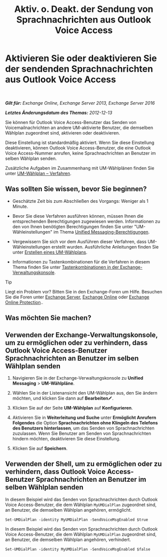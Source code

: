 ﻿---
title: 'Aktiv. o. Deakt. der Sendung von Sprachnachrichten aus Outlook Voice Access'
TOCTitle: Aktivieren Sie oder deaktivieren Sie der sendenden Sprachnachrichten aus Outlook Voice Access
ms:assetid: 63544ae2-6a28-40b2-82fc-3df83e93ee56
ms:mtpsurl: https://technet.microsoft.com/de-de/library/Ee423546(v=EXCHG.150)
ms:contentKeyID: 52062710
ms.date: 05/23/2018
mtps_version: v=EXCHG.150
ms.translationtype: MT
---

# Aktivieren Sie oder deaktivieren Sie der sendenden Sprachnachrichten aus Outlook Voice Access

 

_**Gilt für:** Exchange Online, Exchange Server 2013, Exchange Server 2016_

_**Letztes Änderungsdatum des Themas:** 2012-12-13_

Sie können für Outlook Voice Access-Benutzer das Senden von Voicemailnachrichten an andere UM-aktivierte Benutzer, die demselben Wählplan zugeordnet sind, aktivieren oder deaktivieren.

Diese Einstellung ist standardmäßig aktiviert. Wenn Sie diese Einstellung deaktivieren, können Outlook Voice Access-Benutzer, die eine Outlook Voice Access-Nummer anrufen, keine Sprachnachrichten an Benutzer im selben Wählplan senden.

Zusätzliche Aufgaben im Zusammenhang mit UM-Wählplänen finden Sie unter [UM-Wählplan – Verfahren](um-dial-plan-procedures-exchange-2013-help.md).

## Was sollten Sie wissen, bevor Sie beginnen?

  - Geschätzte Zeit bis zum Abschließen des Vorgangs: Weniger als 1 Minute.

  - Bevor Sie diese Verfahren ausführen können, müssen Ihnen die entsprechenden Berechtigungen zugewiesen werden. Informationen zu den von Ihnen benötigten Berechtigungen finden Sie unter "UM-Wähleinstellungen" im Thema [Unified Messaging-Berechtigungen](unified-messaging-permissions-exchange-2013-help.md).

  - Vergewissern Sie sich vor dem Ausführen dieser Verfahren, dass UM-Wähleinstellungen erstellt wurden. Ausführliche Anleitungen finden Sie unter [Erstellen eines UM-Wählplans](https://review.docs.microsoft.com/de-de/exchange/voice-mail-unified-messaging/connect-voice-mail-system/create-um-dial-plan).

  - Informationen zu Tastenkombinationen für die Verfahren in diesem Thema finden Sie unter [Tastenkombinationen in der Exchange-Verwaltungskonsole](keyboard-shortcuts-in-the-exchange-admin-center-exchange-online-protection-help.md).


> [!TIP]
> Liegt ein Problem vor? Bitten Sie in den Exchange-Foren um Hilfe. Besuchen Sie die Foren unter <A href="https://go.microsoft.com/fwlink/p/?linkid=60612">Exchange Server</A>, <A href="https://go.microsoft.com/fwlink/p/?linkid=267542">Exchange Online</A> oder <A href="https://go.microsoft.com/fwlink/p/?linkid=285351">Exchange Online Protection</A>..



## Was möchten Sie machen?

## Verwenden der Exchange-Verwaltungskonsole, um zu ermöglichen oder zu verhindern, dass Outlook Voice Access-Benutzer Sprachnachrichten an Benutzer im selben Wählplan senden

1.  Navigieren Sie in der Exchange-Verwaltungskonsole zu **Unified Messaging** \> **UM-Wählpläne**.

2.  Wählen Sie in der Listenansicht den UM-Wählplan aus, den Sie ändern möchten, und klicken Sie dann auf **Bearbeiten**![Bearbeitungssymbol](images/Bb124582.6f53ccb2-1f13-4c02-bea0-30690e6ea71d(EXCHG.150).gif "Bearbeitungssymbol").

3.  Klicken Sie auf der Seite **UM-Wählplan** auf **Konfigurieren**.

4.  Aktivieren Sie in **Weiterleitung und Suche** unter **Ermöglicht Anrufern Folgendes** die Option **Sprachnachrichten ohne Klingeln des Telefons des Benutzers hinterlassen**, um das Senden von Sprachnachrichten zuzulassen. Wenn Sie Benutzer am Senden von Sprachnachrichten hindern möchten, deaktivieren Sie diese Einstellung.

5.  Klicken Sie auf **Speichern**.

## Verwenden der Shell, um zu ermöglichen oder zu verhindern, dass Outlook Voice Access-Benutzer Sprachnachrichten an Benutzer im selben Wählplan senden

In diesem Beispiel wird das Senden von Sprachnachrichten durch Outlook Voice Access-Benutzer, die dem Wählplan `MyUMDialPlan` zugeordnet sind, an Benutzer, die demselben Wählplan angehören, ermöglicht.

    Set-UMDialPlan -identity MyUMDialPlan -SendVoiceMsgEnabled $true

In diesem Beispiel wird das Senden von Sprachnachrichten durch Outlook Voice Access-Benutzer, die dem Wählplan `MyUMDialPlan` zugeordnet sind, an Benutzer, die demselben Wählplan angehören, verhindert.

    Set-UMDialPlan -identity MyUMDialPlan -SendVoiceMsgEnabled $false

